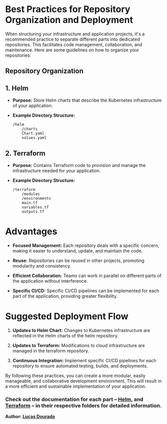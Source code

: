 # Best Practices for Repository Organization and Deployment

When structuring your infrastructure and application projects, it's a recommended practice to separate different parts into dedicated repositories. This facilitates code management, collaboration, and maintenance. Here are some guidelines on how to organize your repositories:

## Repository Organization

## 1. Helm

- **Purpose:** Store Helm charts that describe the Kubernetes infrastructure of your application.

- **Example Directory Structure:**
    ```plaintext
    /helm
        /charts
        Chart.yaml
        values.yaml
## 2. Terraform

- **Purpose:** Contains Terraform code to provision and manage the infrastructure needed for your application.

- **Example Directory Structure:**
    ```plaintext
    /terraform
        /modules
        /environments
        main.tf
        variables.tf
        outputs.tf
# Advantages

- **Focused Management:** Each repository deals with a specific concern, making it easier to understand, update, and maintain the code.

- **Reuse:** Repositories can be reused in other projects, promoting modularity and consistency.

- **Efficient Collaboration:** Teams can work in parallel on different parts of the application without interference.

- **Specific CI/CD:** Specific CI/CD pipelines can be implemented for each part of the application, providing greater flexibility.

# Suggested Deployment Flow

1. **Updates to Helm Chart:** Changes to Kubernetes infrastructure are reflected in the Helm charts of the helm repository.

2. **Updates to Terraform:** Modifications to cloud infrastructure are managed in the terraform repository.

3. **Continuous Integration:** Implement specific CI/CD pipelines for each repository to ensure automated testing, builds, and deployments.

By following these practices, you can create a more modular, easily manageable, and collaborative development environment. This will result in a more efficient and sustainable implementation of your application.

### Check out the documentation for each part – [Helm](./helm/README.md), and [Terraform](./terraform/README.md) – in their respective folders for detailed information.

**Author: [Lucas Dourado](https://www.linkedin.com/in/lucascdourado/)**

<!-- E aí, me contrata aí? Tô pronto pra somar e botar muita energia boa no time! -->